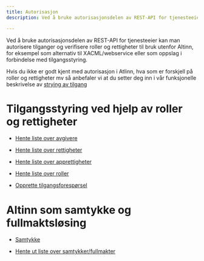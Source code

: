 ```yaml
---
title: Autorisasjon
description: Ved å bruke autorisasjonsdelen av REST-API for tjenesteeier kan man autorisere tilganger og verifisere roller og rettigheter til bruk utenfor Altinn, for eksempel som alternativ til XACML/webservice eller som oppslag i forbindelse med tilgangsstyring.

---
```

Ved å bruke autorisasjonsdelen av REST-API for tjenesteeier kan man autorisere tilganger og 
verifisere roller og rettigheter til bruk utenfor Altinn, 
for eksempel som alternativ til XACML/webservice eller som oppslag i forbindelse med tilgangsstyring.

Hvis du ikke er godt kjent med autorisasjon i Atlinn, hva som er forskjell på roller og rettigheter mv så anbefaler vi at du setter deg inn i vår funksjonelle beskrivelse av [strying av tilgang](/docs/utviklingsguider/styring-av-tilgang/)

# Tilgangsstyring ved hjelp av roller og rettigheter

* [Hente liste over avgivere](../autorisasjon/hent_avgiver/) 

* [Hente liste over rettigheter](../autorisasjon/hent_rettighet/) 

* [Hente liste over apprettigheter](../autorisasjon/hent_apprettighet/) 

* [Hente liste over roller](../autorisasjon/hent_rolle/) 

* [Opprette tilgangsforespørsel](../autorisasjon/tilgangsforesporsler/) 

# Altinn som samtykke og fullmaktsløsing

* [Samtykke](/docs/utviklingsguider/samtykke/)

* [Hente ut liste over samtykker/fullmakter](../autorisasjon/samtykke-liste/) 
